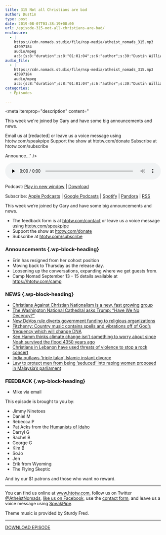 ```yaml
---
title: 315 Not all Christians are bad
author: Dustin
type: post
date: 2019-08-07T03:38:19+00:00
url: /episode-315-not-all-christians-are-bad/
enclosure:
  - |
    https://cdn.nomads.studio/file/nsp-media/atheist_nomads_315.mp3
    43997184
    audio/mpeg
    a:5:{s:8:"duration";s:8:"01:01:04";s:6:"author";s:30:"Dustin Williams, Gary Mitchell";s:8:"explicit";s:1:"1";s:13:"episode_title";s:26:"Not all Christians are bad";s:10:"episode_no";s:3:"315";}
audio_file:
  - |
    https://cdn.nomads.studio/file/nsp-media/atheist_nomads_315.mp3
    43997184
    audio/mpeg
    a:5:{s:8:"duration";s:8:"01:01:04";s:6:"author";s:30:"Dustin Williams, Gary Mitchell";s:8:"explicit";s:1:"1";s:13:"episode_title";s:26:"Not all Christians are bad";s:10:"episode_no";s:3:"315";}
categories:
  - Episodes

---
```

<div itemscope itemtype="http://schema.org/AudioObject">
  <meta itemprop="name" content="315 Not all Christians are bad" />
  
  <meta itemprop="uploadDate" content="2019-08-06T21:38:19-06:00" />
  
  <meta itemprop="encodingFormat" content="audio/mpeg" />
  
  <meta itemprop="duration" content="PT1H01M04S" />
  
  <meta itemprop="description" content="


This week we're joined by Gary and have some big announcements and news.








Email us at [redacted] or leave us a voice message using htotw.com/speakpipe
Support the show at htotw.com/donate
Subscribe at htotw.com/subscribe




Announce..." />
  
  <meta itemprop="contentUrl" content="https://dts.podtrac.com/redirect.mp3/cdn.nomads.studio/file/nsp-media/atheist_nomads_315.mp3" />
  
  <meta itemprop="contentSize" content="42.0" />
  
  <div class="powerpress_player" id="powerpress_player_8578">
    <audio class="wp-audio-shortcode" id="audio-3957-322" preload="none" style="width: 100%;" controls="controls"><source type="audio/mpeg" src="https://dts.podtrac.com/redirect.mp3/cdn.nomads.studio/file/nsp-media/atheist_nomads_315.mp3?_=322" /><a href="https://dts.podtrac.com/redirect.mp3/cdn.nomads.studio/file/nsp-media/atheist_nomads_315.mp3">https://dts.podtrac.com/redirect.mp3/cdn.nomads.studio/file/nsp-media/atheist_nomads_315.mp3</a></audio>
  </div>
</div>

<p class="powerpress_links powerpress_links_mp3">
  Podcast: <a href="https://dts.podtrac.com/redirect.mp3/cdn.nomads.studio/file/nsp-media/atheist_nomads_315.mp3" class="powerpress_link_pinw" target="_blank" title="Play in new window" onclick="return powerpress_pinw('https://htotw.com/?powerpress_pinw=3957-podcast');" rel="nofollow">Play in new window</a> | <a href="https://dts.podtrac.com/redirect.mp3/cdn.nomads.studio/file/nsp-media/atheist_nomads_315.mp3" class="powerpress_link_d" title="Download" rel="nofollow" download="atheist_nomads_315.mp3">Download</a>
</p>

<p class="powerpress_links powerpress_subscribe_links">
  Subscribe: <a href="https://podcasts.apple.com/us/podcast/humanists-take-on-the-world/id530050098?mt=2&ls=1" class="powerpress_link_subscribe powerpress_link_subscribe_itunes" target="_blank" title="Subscribe on Apple Podcasts" rel="nofollow">Apple Podcasts</a> | <a href="https://www.google.com/podcasts?feed=aHR0cDovL2F0aGVpc3Rub21hZHMubGlic3luLmNvbS9yc3M%3D" class="powerpress_link_subscribe powerpress_link_subscribe_googleplay" target="_blank" title="Subscribe on Google Podcasts" rel="nofollow">Google Podcasts</a> | <a href="https://open.spotify.com/show/3LzK2xZGike6Tc1GEMtMbr?si=LieN9SNuTpq96smuaUsH8A" class="powerpress_link_subscribe powerpress_link_subscribe_spotify" target="_blank" title="Subscribe on Spotify" rel="nofollow">Spotify</a> | <a href="https://www.pandora.com/podcast/atheist-nomads/PC:10122?corr=62071012&part=ug" class="powerpress_link_subscribe powerpress_link_subscribe_pandora" target="_blank" title="Subscribe on Pandora" rel="nofollow">Pandora</a> | <a href="https://htotw.com/feed/podcast/" class="powerpress_link_subscribe powerpress_link_subscribe_rss" target="_blank" title="Subscribe via RSS" rel="nofollow">RSS</a>
</p>

This week we&#8217;re joined by Gary and have some big announcements and news.

<!--more-->

  * The feedback form is at [htotw.com/contact](https://htotw.com/contact) or leave us a voice message using <a href="https://htotw.com/speakpipe" target="_blank" rel="noopener noreferrer">htotw.com/speakpipe</a>
  * Support the show at <a href="https://htotw.com/donate" target="_blank" rel="noopener noreferrer">htotw.com/donate</a>
  * Subscribe at <a href="https://htotw.com/subscribe" target="_blank" rel="noopener noreferrer">htotw.com/subscribe</a>

### Announcements {.wp-block-heading}

  * Erin has resigned from her cohost position
  * Moving back to Thursday as the release day.
  * Loosening up the conversations, expanding where we get guests from.
  * Camp Nomad September 13 &#8211; 15 details available at https://htotw.com/camp

### NEWS {.wp-block-heading}

  * [Christians Against Christian Nationalism is a new, fast growing group][1]
  * [The Washington National Cathedral asks Trump: “Have We No Decency?”][2]
  * [New DeVos rule diverts government funding to religious organizations][3]
  * [Fitzhenry: Country music contains spells and vibrations off of God’s frequency which will change DNA][4]
  * [Ken Hamm thinks climate change isn’t something to worry about since Noah survived the flood 4350 years ago][5]
  * [Christians in Lebanon have used threats of violence to stop a rock concert][6]
  * [India outlaws ‘triple talaq’ Islamic instant divorce][7]
  * [Law to protect men from being ‘seduced’ into raping women proposed in Malaysia’s parliament][8]

### FEEDBACK {.wp-block-heading}

  * Mike via email

This episode is brought to you by:

  * Jimmy Ninetoes
  * Daniel M
  * Rebecca P
  * Pat Acks from the <a href="https://www.humanistsofidaho.org" target="_blank" rel="noopener noreferrer">Humanists of Idaho</a>
  * Darryl G
  * Rachel B
  * George G
  * Kim B
  * SoJo
  * Jen
  * Erik from Wyoming
  * The Flying Skeptic

And by our $1 patrons and those who want no reward.

<hr class="wp-block-separator" />

You can find us online at <a href="https://www.htotw.com/" target="_blank" rel="noopener noreferrer">www.htotw.com</a>, follow us on Twitter <a href="https://htotw.com/twitter" target="_blank" rel="noopener noreferrer">@AtheistNomads</a>, <a href="https://htotw.com/facebook" target="_blank" rel="noopener noreferrer">like us on Facebook</a>, use the [contact form](https://htotw.com/contact), and leave us a voice message using <a href="https://htotw.com/speakpipe" target="_blank" rel="noopener noreferrer">SpeakPipe</a>.

Theme music is provided by Sturdy Fred.

<hr class="wp-block-separator" />

[DOWNLOAD EPISODE][9]

 [1]: https://www.vice.com/en_us/article/vb95j9/christians-against-christian-nationalism-trump
 [2]: https://cathedral.org/have-we-no-decency-a-response-to-president-trump.html
 [3]: https://www.atheists.org/2019/08/betsy-devos-special-education-services-religious-organizations/
 [4]: https://www.rightwingwatch.org/post/tiffany-fitzhenry-country-songs-contain-spells-and-musical-scales-change-your-dna/
 [5]: https://deadstate.org/young-earth-creationist-forget-climate-change-noah-survived-the-great-flood-4000-years-ago/
 [6]: https://www.latimes.com/world-nation/story/2019-07-30/lebanon-cancels-mashrou-leila-concert-threats
 [7]: https://www.theguardian.com/world/2019/jul/31/triple-talaq-india-hails-historic-day-as-parliament-outlaws-islamic-instant-divorce
 [8]: https://www.independent.co.uk/news/world/asia/malaysia-rape-law-protect-men-seduce-mohd-imran-abd-hamid-a9029911.html
 [9]: https://dts.podtrac.com/redirect.mp3/cdn.nomads.studio/file/nsp-media/atheist_nomads_315.mp3